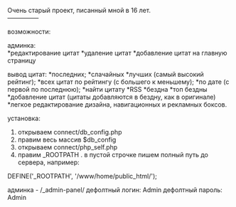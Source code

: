 Очень старый проект, писанный мной в 16 лет.  
————— 

возможности: 

админка:  
*редактирование цитат 
*удаление цитат 
*добавление цитат на главную страницу    

вывод цитат: 
*последних; 
*слачайных 
*лучших (самый высокий рейтинг); 
*всех цитат по рейтингу (с большего к меньшему); 
*по дате (с первой по последнюю); 
*найти цитату 
*RSS 
*бездна 
*топ бездны 
*добавление цитат (цитаты добавляются в бездну, как в оригинале) 
*легкое редактирование дизайна, навигационных и рекламных боксов. 

установка: 
1) открываем connect/db_config.php  
2) правим весь массив $db_config 
3) открываем connect/php_self.php 
4) правим _ROOTPATH . 
в пустой строчке пишем полный путь до сервера, например: 

DEFINE('_ROOTPATH', '/www/home/public_html/');   

админка - /_admin-panel/ 
дефолтный логин: Admin 
дефолтный пароль: Admin